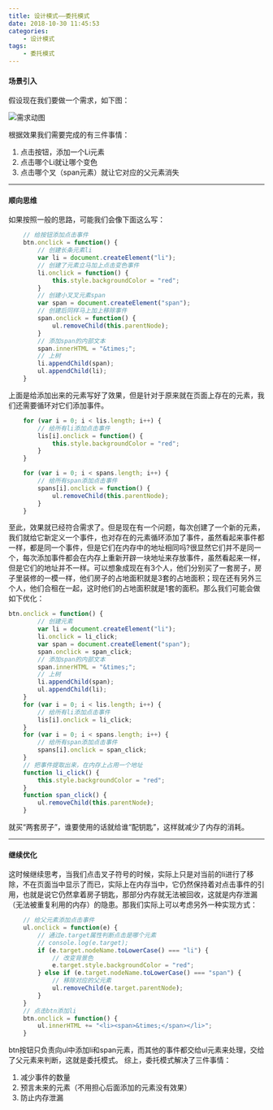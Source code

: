 ```yaml
---
title: 设计模式——委托模式
date: 2018-10-30 11:45:53
categories:
	- 设计模式
tags:
	- 委托模式
---
```


#### 场景引入

假设现在我们要做一个需求，如下图：

![需求动图](https://i.loli.net/2019/12/02/hgPUkYzpKZOGdLT.gif)

<!-- more -->
根据效果我们需要完成的有三件事情：

1. 点击按钮，添加一个Li元素
2. 点击哪个Li就让哪个变色
3. 点击哪个叉（span元素）就让它对应的父元素消失
_______________________________________________________
#### 顺向思维
如果按照一般的思路，可能我们会像下面这么写：
```javascript
	// 给按钮添加点击事件
	btn.onclick = function() {
		// 创建长条元素li
		var li = document.createElement("li");
        // 创建了元素立马加上点击变色事件
		li.onclick = function() {
			this.style.backgroundColor = "red";
		}
        // 创建小叉叉元素span
		var span = document.createElement("span");
        // 创建后同样马上加上移除事件
		span.onclick = function() {
			ul.removeChild(this.parentNode);
		}
		// 添加span的内部文本
		span.innerHTML = "&times;";
		// 上树
		li.appendChild(span);
		ul.appendChild(li);
	}
```
上面是给添加出来的元素写好了效果，但是针对于原来就在页面上存在的元素，我们还需要循环对它们添加事件。
```javascript
	for (var i = 0; i < lis.length; i++) {
		// 给所有li添加点击事件
		lis[i].onclick = function() {
			this.style.backgroundColor = "red";
		}
	}
```
```javascript
	for (var i = 0; i < spans.length; i++) {
		// 给所有span添加点击事件
		spans[i].onclick = function() {
			ul.removeChild(this.parentNode);
		}
	}
```
至此，效果就已经符合需求了。但是现在有一个问题，每次创建了一个新的元素，我们就给它新定义一个事件，也对存在的元素循环添加了事件，虽然看起来事件都一样，都是同一个事件，但是它们在内存中的地址相同吗?很显然它们并不是同一个，每次添加事件都会在内存上重新开辟一块地址来存放事件，虽然看起来一样，但是它们的地址并不一样。可以想象成现在有3个人，他们分别买了一套房子，房子里装修的一模一样，他们房子的占地面积就是3套的占地面积；现在还有另外三个人，他们合租在一起，这时他们的占地面积就是1套的面积。那么我们可能会做如下优化：
```javascript
btn.onclick = function() {
		// 创建元素
		var li = document.createElement("li");
		li.onclick = li_click;
		var span = document.createElement("span");
		span.onclick = span_click;
		// 添加span的内部文本
		span.innerHTML = "&times;";
		// 上树
		li.appendChild(span);
		ul.appendChild(li);
	}
	for (var i = 0; i < lis.length; i++) {
		// 给所有li添加点击事件
		lis[i].onclick = li_click;
	}
	for (var i = 0; i < spans.length; i++) {
		// 给所有span添加点击事件
		spans[i].onclick = span_click;
	}
	// 把事件提取出来，在内存上占用一个地址
	function li_click() {
		this.style.backgroundColor = "red";
	}
	function span_click() {
		ul.removeChild(this.parentNode);
	}
```
就买“两套房子”，谁要使用的话就给谁“配钥匙”，这样就减少了内存的消耗。
_______________________________________________________
#### 继续优化
这时候继续思考，当我们点击叉子符号的时候，实际上只是对当前的li进行了移除，不在页面当中显示了而已，实际上在内存当中，它仍然保持着对点击事件的引用，也就是说它仍然拿着房子钥匙，那部分内存就无法被回收，这就是内存泄漏（无法被重复利用的内存）的隐患。那我们实际上可以考虑另外一种实现方式：
```javascript
	// 给父元素添加点击事件
	ul.onclick = function(e) {
		// 通过e.target属性判断点击是哪个元素
		// console.log(e.target);
		if (e.target.nodeName.toLowerCase() === "li") {
			// 改变背景色
			e.target.style.backgroundColor = "red";
		} else if (e.target.nodeName.toLowerCase() === "span") {
			// 移除对应的父元素
			ul.removeChild(e.target.parentNode);
		}
	}
	// 点击btn添加li
	btn.onclick = function() {
		ul.innerHTML += "<li><span>&times;</span></li>";
	}
```
btn按钮只负责向ul中添加li和span元素，而其他的事件都交给ul元素来处理，交给了父元素来判断，这就是委托模式。
综上，委托模式解决了三件事情：
1. 减少事件的数量
2. 预言未来的元素（不用担心后面添加的元素没有效果）
3. 防止内存泄漏
